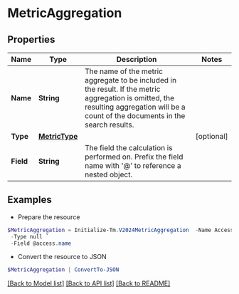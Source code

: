 # MetricAggregation
## Properties

Name | Type | Description | Notes
------------ | ------------- | ------------- | -------------
**Name** | **String** | The name of the metric aggregate to be included in the result. If the metric aggregation is omitted, the resulting aggregation will be a count of the documents in the search results. | 
**Type** | [**MetricType**](MetricType.md) |  | [optional] 
**Field** | **String** | The field the calculation is performed on.  Prefix the field name with &#39;@&#39; to reference a nested object.  | 

## Examples

- Prepare the resource
```powershell
$MetricAggregation = Initialize-Tm.V2024MetricAggregation  -Name Access Name Count `
 -Type null `
 -Field @access.name
```

- Convert the resource to JSON
```powershell
$MetricAggregation | ConvertTo-JSON
```

[[Back to Model list]](../README.md#documentation-for-models) [[Back to API list]](../README.md#documentation-for-api-endpoints) [[Back to README]](../README.md)

